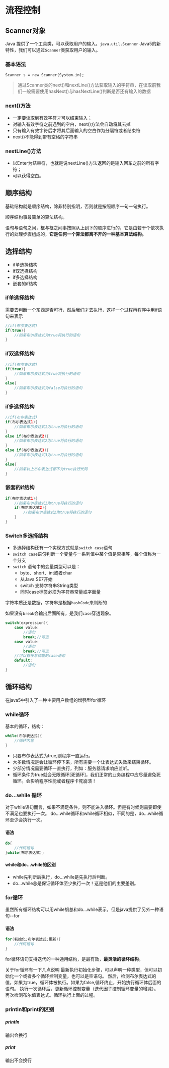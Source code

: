 # 流程控制

## Scanner对象

Java 提供了一个工具类，可以获取用户的输入。`java.util.Scanner` Java5的新特性，我们可以通过`Scanner`类获取用户的输入。

### 基本语法

    Scanner s = new Scanner(System.in);

> 通过Scanner类的next()和nextLine()方法获取输入的字符串，在读取前我们一般需要使用hasNext()与hasNextLine()判断是否还有输入的数据


### next()方法
- 一定要读取到有效字符才可以结束输入；
- 对输入有效字符之前遇到的空白，next()方法会自动将其去掉
- 只有输入有效字符后才将其后面输入的空白作为分隔符或者结束符
- next()不能得到带有空格的字符串

### nextLine()方法
- 以Enter为结束符，也就是说nextLine()方法返回的是输入回车之前的所有字符；
- 可以获得空白。

## 顺序结构

基础结构就是顺序结构，除非特别指明，否则就是按照顺序一句一句执行。

顺序结构事最简单的算法结构。

语句与语句之间，框与框之间事按照从上到下的顺序进行的，它是由若干个依次执行的处理步骤组成的，**它是任何一个算法都离不开的一种基本算法结构。**

## 选择结构

- if单选择结构
- if双选择结构
- if多选择结构
- 嵌套的if结构

### if单选择结构

需要去判断一个东西是否可行，然后我们才去执行，这样一个过程再程序中用if语句来表示

```java
//if(布尔表达式)
if(true){
    //如果布尔表达式为true将执行的语句
}
```

### if双选择结构

```java
//if(布尔表达式)
if(true){
    //如果布尔表达式为true将执行的语句
}
else{
    //如果布尔表达式为false将执行的语句
}
```

### if多选择结构
```java
//if(布尔表达式)
if(布尔表达式1){
    //如果布尔表达式1为true将执行的语句
}
else if(布尔表达式2){
    //如果布尔表达式2为true将执行的语句
}
else if(布尔表达式3){
    //如果布尔表达式3为true将执行的语句
}
else{
    //如果以上布尔表达式都不为true执行代码
}
```
### 嵌套的if结构
```java
if(布尔表达式1){
    //如果布尔表达式1为true将执行的语句
    if(布尔表达式2){
        //如果布尔表达式2为true将执行的语句
    }
}
```
### Switch多选择结构
- 多选择结构还有一个实现方式就是`switch case`语句
- `switch case`语句判断一个变量与一系列值中某个值是否相等，每个值称为一个分支
- `switch` 语句中的变量类型可以是： 
  - byte、short、int或者char
  - 从Java SE7开始
  - switch 支持字符串String类型
  - 同时case标签必须为字符串常量或字面量 
    
字符本质还是数据，字符串是根据`hashCode`来判断的


如果没有`break`会输出后面所有，是我们`case`穿透现象。

```java
switch(expression){
    case value:
        //语句
        break;//可选
    case value:
        //语句
        break;//可选
    //可以有任意梳理的case语句
    default:
        //语句
}
```

## 循环结构
在java5中引入了一种主要用户数组的增强型for循环

### while循环
基本的循环，结构：
```java
while(布尔表达式){
    //循环内容
}
```
- 只要布尔表达式为true,则程序一直运行。
- 大多数情况是会让循环停下来，所有需要一个让表达式失效来结束循环。
- 少部分情况需要循环一直执行，列如：服务器请求响应监听。
- 循环条件为true就会无限循环[死循环]，我们正常的业务编程中应尽量避免死循环。会影响程序性能或者程序卡死崩溃！

### do...while 循环
对于while语句而言，如果不满足条件，则不能进入循环。但是有时候则需要即使不满足也要执行一次。
do...while循环和while循环相似，不同的是，do...while循环至少会执行一次。

#### 语法
```java
do{
    //代码语句
}while(布尔表达式);
```
#### while和do...while的区别
- while先判断后执行，do...while是先执行后判断。
- do...while总是保证循环体至少执行一次！这是他们的主要差别。
### for循环
虽然所有循环结构可以用while胡总和do...while表示，但是java提供了另外一种语句--for

#### 语法
```java
for(初始化;布尔表达式;更新){
    //代码语句
}
```
for循环语句支持迭代的一种通用结构，是最有效，**最灵活的循环结构**。

关于for循环有一下几点说明
最新执行初始化步骤，可以声明一种类型，但可以初始化一个或者多个循环控制变量，也可以是空语句。
然后，检测布尔表达式的值，如果为true，循环体被执行。如果为false,循环终止，开始执行循环体后面的语句。
执行一次循环后，更新循环控制变量（迭代因子控制循环变量的增减）。
再次检测布尔值表达式。循环执行上面的过程。

### println和print的区别
##### println
输出会换行
##### print
输出不会换行
